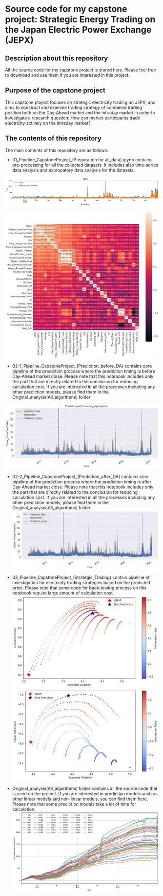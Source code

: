 # Source code for my capstone project: Strategic Energy Trading on the Japan Electric Power Exchange (JEPX)

## Description about this repository
All the source code for my capstone project is stored here. Please feel free to download and use them if you are interested in this project.

## Purpose of the capstone project
This capstone ptoject focuses on strategic electricity trading on JEPX, and aims to construct and examine trading strategy of combined trading position both on the Day-Ahead market and the intraday market in order to investigate a research question: How can market participants trade electricity actively on the intraday market?

## The contents of this repository
The main contents of this repository are as follows:

- 01_Pipeline_CapstoneProject_(Preparation for all_data).ipynb contains pre-processing for all the collected datasets. It includes also time-series data analysis and expropatory data analysis for the datasets.

![Comparison between close price and system price](https://github.com/ken-datascience/master_thesis/blob/master/Images/Comparison%20of%20close%20price%20with%20System%20price.png)

![Correlation marrix of all_data](https://github.com/ken-datascience/master_thesis/blob/master/Images/CorrelationMatrix_all_data.png)

- 02-1_Pipeline_CapstoneProject_(Prediction_before_DA) contains core pipeline of the prediction process where the prediction timing is before Day-Ahead market close. Please note that this notebook includes only the part that are directly related to the conclusion for reducing calculation cost. If you are interested in all the processes including any other prediction models, please find them in the Original_analysis(All_algorithms) folder  

![Prediction result (Before DA)](https://github.com/ken-datascience/master_thesis/blob/master/Images/PredictionResults_BeforeDA.png)

- 02-2_Pipeline_CapstoneProject_(Prediction_after_DA) contains core pipeline of the prediction process where the prediction timing is after Day-Ahead market close. Please note that this notebook includes only the part that are directly related to the conclusion for reducing calculation cost. If you are interested in all the processes including any other prediction models, please find them in the Original_analysis(All_algorithms) folder  
![Prediction result (Before DA)](https://github.com/ken-datascience/master_thesis/blob/master/Images/PredictionResult_AfterDA.png)

- 03_Pipeline_CapstoneProject_(Strategic_Trading) contain pipeline of investigation for electricity trading strategies based on the predicted price. Please note that some code for back-testing process on this notebook require large amount of  calculation cost.
![Strategic portfolios for sellers](https://github.com/ken-datascience/master_thesis/blob/master/Images/Strategic_Portfolios_Seller.png)
![Strategic portfolios for buyers](https://github.com/ken-datascience/master_thesis/blob/master/Images/Strategic_Portfolios_Buyer.png)

- Original_analysis(All_algorithms) folder contains all the source code that is used on the project. If you are interested in prediction models such as other linear models and non-linear models, you can find them here. Please note that some prediction models take a lot of time for calculation.
![Virtual bidding performance for traders](https://github.com/ken-datascience/master_thesis/blob/master/Images/VirtualBiddingPorformance_Trader.png)
